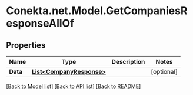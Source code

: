 # Conekta.net.Model.GetCompaniesResponseAllOf

## Properties

Name | Type | Description | Notes
------------ | ------------- | ------------- | -------------
**Data** | [**List&lt;CompanyResponse&gt;**](CompanyResponse.md) |  | [optional] 

[[Back to Model list]](../README.md#documentation-for-models) [[Back to API list]](../README.md#documentation-for-api-endpoints) [[Back to README]](../README.md)

